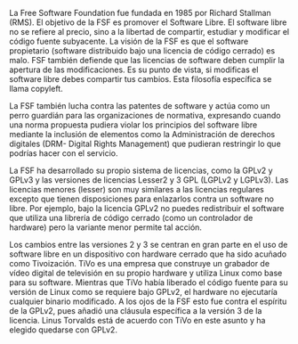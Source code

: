 La Free Software Foundation fue fundada en 1985 por Richard Stallman (RMS). El objetivo de la FSF es promover el Software Libre. El software libre no se refiere al precio, sino a la libertad de compartir, estudiar y modificar el código fuente subyacente. La visión de la FSF es que el software propietario (software distribuido bajo una licencia de código cerrado) es malo. FSF también defiende que las licencias de software deben cumplir la apertura de las modificaciones. Es su punto de vista, si modificas el software libre debes compartir tus cambios. Esta filosofía específica se llama copyleft.

La FSF también lucha contra las patentes de software y actúa como un perro guardián para las organizaciones de normativa, expresando cuando una norma propuesta pudiera violar los principios del software libre mediante la inclusión de elementos como la Administración de derechos digitales (DRM- Digital Rights Management) que pudieran restringir lo que podrías hacer con el servicio.

La FSF ha desarrollado su propio sistema de licencias, como la GPLv2 y GPLv3 y las versiones de licencias Lesser2 y 3 GPL (LGPLv2 y LGPLv3). Las licencias menores (lesser) son muy similares a las licencias regulares excepto que tienen disposiciones para enlazarlos contra un software no libre. Por ejemplo, bajo la licencia GPLv2 no puedes redistribuir el software que utiliza una librería de código cerrado (como un controlador de hardware) pero la variante menor permite tal acción.

Los cambios entre las versiones 2 y 3 se centran en gran parte en el uso de software libre en un dispositivo con hardware cerrado que ha sido acuñado como Tivoización. TiVo es una empresa que construye un grabador de vídeo digital de televisión en su propio hardware y utiliza Linux como base para su software. Mientras que TiVo había liberado el código fuente para su versión de Linux como se requiere bajo GPLv2, el hardware no ejecutaría cualquier binario modificado. A los ojos de la FSF esto fue contra el espíritu de la GPLv2, pues añadió una cláusula específica a la versión 3 de la licencia. Linus Torvalds está de acuerdo con TiVo en este asunto y ha elegido quedarse con GPLv2.

